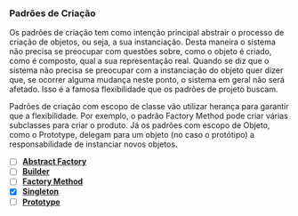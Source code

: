 ### Padrões de Criação

Os padrões de criação tem como intenção principal abstrair o processo de criação de objetos, ou seja, a sua instanciação. Desta maneira o sistema não precisa se preocupar com questões sobre, como o objeto é criado, como é composto, qual a sua representação real. Quando se diz que o sistema não precisa se preocupar com a instanciação do objeto quer dizer que, se ocorrer alguma mudança neste ponto, o sistema em geral não será afetado. Isso é a famosa flexibilidade que os padrões de projeto buscam.

Padrões de criação com escopo de classe vão utilizar herança para garantir que a flexibilidade. Por exemplo, o padrão Factory Method pode criar várias subclasses para criar o produto. Já os padrões com escopo de Objeto, como o Prototype, delegam para um objeto (no caso o protótipo) a responsabilidade de instanciar novos objetos.


- [ ] [**Abstract Factory**]()
- [ ] [**Builder**]()
- [ ] [**Factory Method**]()
- [x] [**Singleton**][singleton]
- [ ] [**Prototype**]()

[singleton]: <https://github.com/alexandredorea/GoF/tree/master/src/App/1.%20Pattern%20Creational/Object/5.%20Singleton>
